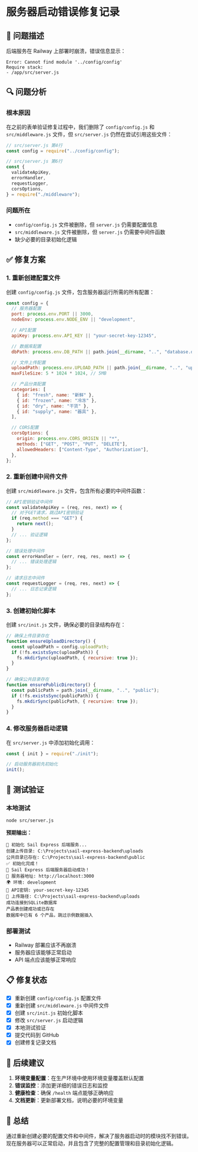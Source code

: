 # 服务器启动错误修复记录

## 🐛 问题描述

后端服务在 Railway 上部署时崩溃，错误信息显示：

```
Error: Cannot find module '../config/config'
Require stack:
- /app/src/server.js
```

## 🔍 问题分析

### 根本原因

在之前的表单验证修复过程中，我们删除了 `config/config.js` 和 `src/middleware.js` 文件，但 `src/server.js` 仍然在尝试引用这些文件：

```javascript
// src/server.js 第4行
const config = require("../config/config");

// src/server.js 第6行
const {
  validateApiKey,
  errorHandler,
  requestLogger,
  corsOptions,
} = require("./middleware");
```

### 问题所在

- `config/config.js` 文件被删除，但 `server.js` 仍需要配置信息
- `src/middleware.js` 文件被删除，但 `server.js` 仍需要中间件函数
- 缺少必要的目录初始化逻辑

## ✅ 修复方案

### 1. 重新创建配置文件

创建 `config/config.js` 文件，包含服务器运行所需的所有配置：

```javascript
const config = {
  // 服务器配置
  port: process.env.PORT || 3000,
  nodeEnv: process.env.NODE_ENV || "development",

  // API配置
  apiKey: process.env.API_KEY || "your-secret-key-12345",

  // 数据库配置
  dbPath: process.env.DB_PATH || path.join(__dirname, "..", "database.db"),

  // 文件上传配置
  uploadPath: process.env.UPLOAD_PATH || path.join(__dirname, "..", "uploads"),
  maxFileSize: 5 * 1024 * 1024, // 5MB

  // 产品分类配置
  categories: [
    { id: "fresh", name: "新鲜" },
    { id: "frozen", name: "冷冻" },
    { id: "dry", name: "干货" },
    { id: "supply", name: "器具" },
  ],

  // CORS配置
  corsOptions: {
    origin: process.env.CORS_ORIGIN || "*",
    methods: ["GET", "POST", "PUT", "DELETE"],
    allowedHeaders: ["Content-Type", "Authorization"],
  },
};
```

### 2. 重新创建中间件文件

创建 `src/middleware.js` 文件，包含所有必要的中间件函数：

```javascript
// API密钥验证中间件
const validateApiKey = (req, res, next) => {
  // 对于GET请求，跳过API密钥验证
  if (req.method === "GET") {
    return next();
  }
  // ... 验证逻辑
};

// 错误处理中间件
const errorHandler = (err, req, res, next) => {
  // ... 错误处理逻辑
};

// 请求日志中间件
const requestLogger = (req, res, next) => {
  // ... 日志记录逻辑
};
```

### 3. 创建初始化脚本

创建 `src/init.js` 文件，确保必要的目录结构存在：

```javascript
// 确保上传目录存在
function ensureUploadDirectory() {
  const uploadPath = config.uploadPath;
  if (!fs.existsSync(uploadPath)) {
    fs.mkdirSync(uploadPath, { recursive: true });
  }
}

// 确保公共目录存在
function ensurePublicDirectory() {
  const publicPath = path.join(__dirname, "..", "public");
  if (!fs.existsSync(publicPath)) {
    fs.mkdirSync(publicPath, { recursive: true });
  }
}
```

### 4. 修改服务器启动逻辑

在 `src/server.js` 中添加初始化调用：

```javascript
const { init } = require("./init");

// 启动服务器前先初始化
init();
```

## 🧪 测试验证

### 本地测试

```bash
node src/server.js
```

**预期输出：**

```
🚀 初始化 Sail Express 后端服务...
创建上传目录: C:\Projects\sail-express-backend\uploads
公共目录已存在: C:\Projects\sail-express-backend\public
✅ 初始化完成！
🚀 Sail Express 后端服务器启动成功！
📍 服务器地址: http://localhost:3000
🌍 环境: development
🔑 API密钥: your-secret-key-12345
📁 上传路径: C:\Projects\sail-express-backend\uploads
成功连接到SQLite数据库
产品表创建成功或已存在
数据库中已有 6 个产品，跳过示例数据插入
```

### 部署测试

- Railway 部署应该不再崩溃
- 服务器应该能够正常启动
- API 端点应该能够正常响应

## 📋 修复状态

- [x] 重新创建 `config/config.js` 配置文件
- [x] 重新创建 `src/middleware.js` 中间件文件
- [x] 创建 `src/init.js` 初始化脚本
- [x] 修改 `src/server.js` 启动逻辑
- [x] 本地测试验证
- [x] 提交代码到 GitHub
- [x] 创建修复记录文档

## 🎯 后续建议

1. **环境变量配置**：在生产环境中使用环境变量覆盖默认配置
2. **错误监控**：添加更详细的错误日志和监控
3. **健康检查**：确保 `/health` 端点能够正确响应
4. **文档更新**：更新部署文档，说明必要的环境变量

## 📝 总结

通过重新创建必要的配置文件和中间件，解决了服务器启动时的模块找不到错误。现在服务器可以正常启动，并且包含了完整的配置管理和目录初始化逻辑。

